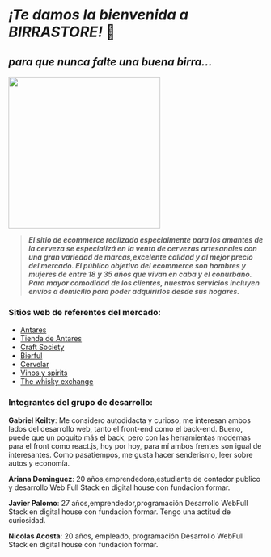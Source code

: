 # ***¡Te damos la bienvenida a BIRRASTORE!*** :beers:
## ***para que nunca falte una buena birra...***

<img src="/extras/logo(1).png" width="300px">

> ***El sitio de ecommerce realizado especialmente para los amantes de la cerveza se especializá en la venta de cervezas artesanales con una gran variedad de marcas,excelente calidad y al mejor precio del mercado.
El público objetivo del ecommerce son hombres y mujeres de entre 18 y 35 años
que vivan en caba y el conurbano. Para mayor comodidad de los clientes, nuestros servicios incluyen envios a domicilio para poder adquirirlos desde sus hogares.*** 

### Sitios web de referentes del mercado:

- [Antares](https://www.cervezaantares.com/)
- [Tienda de Antares](https://tienda.cervezaantares.com/)
- [Craft Society](https://www.craftsociety.com.ar/)
- [Bierful](https://tienda.bierful.com/)
- [Cervelar](https://cervelar.com.ar/)
- [Vinos y spirits](https://www.vinosyspirits.com/)
- [The whisky exchange](https://www.thewhiskyexchange.com/)

### Integrantes del grupo de desarrollo:

**Gabriel Keilty**: Me considero autodidacta y curioso, me interesan ambos lados
del desarrollo web, tanto el front-end como el back-end. Bueno, puede que
un poquito más el back, pero con las herramientas modernas para el front
como react.js, hoy por hoy, para mí ambos frentes son igual de interesantes.
Como pasatiempos, me gusta hacer senderismo, leer sobre autos y economía.

**Ariana Dominguez**: 20 años,emprendedora,estudiante de contador publico y desarrollo Web Full Stack en digital house con fundacion formar.

**Javier Palomo**: 27 años,emprendedor,programación Desarrollo WebFull Stack en digital house con fundacion formar. Tengo una actitud de curiosidad.

**Nicolas Acosta**: 20 años, empleado, programación Desarrollo WebFull Stack en digital house con fundacion formar.